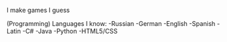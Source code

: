 I make games I guess

(Programming) Languages I know:
-Russian
-German
-English
-Spanish
-Latin
-C#
-Java
-Python
-HTML5/CSS
